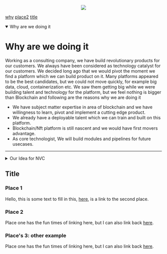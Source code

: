 <p align="center">
  <img src="https://gawshindes.github.io/assets/img/logo.png">
</p>

[why](#why-are-we-doing-it) [place2](#place-2) [title](#title)

<details open>
<summary>Why are we doing it</summary>

# Why are we doing it
Working as a consulting company, we have build revolutionary products for our customers. We always have been considered as technology catalyst for our customers. We decided long ago that we would pivot the moment we find a platform which we can build product on it. Many platforms appeared to be the best candidates, but we could not move quickly, for example big data, cloud, containerization etc. We saw them getting big while we were building talent and technology for the platform, but we feel nothing is bigger than Blockchain and following are the reasons why we are doing it

- We have subject matter expertise in area of blockchain and we have willingness to learn, pivot and implement a cutting edge product.
- We already have a deployable talent which we can train and built on this platform.
- Blockchain/Nft platform is still nascent and we would have first movers advantage.
- As core technologist, We will build modules and pipelines for future usecases.
</details>

---

<details>
<summary>Our Idea for NVC</summary>
<br>
Well, you asked for it!
<br><br>
<pre>
&lt;details open&gt;
&lt;summary&gt;Want to ruin the surprise?&lt;&#47;summary&gt;
&lt;br&gt;
Well, you asked for it!
&lt;&#47;details&gt;
</pre>
</details>

## Title

### Place 1

Hello, this is some text to fill in this, [here](#place-2), is a link to the second place.

### Place 2

Place one has the fun times of linking here, but I can also link back [here](#place-1).

### Place's 3: other example

Place one has the fun times of linking here, but I can also link back [here](#places-3-other-example).

